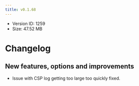```yaml
---
title: v0.1.68
---
```


*   Version ID: 1259
*   Size: 47.52 MB

# Changelog

## New features, options and improvements

*   Issue with CSP log getting too large too quickly fixed.
